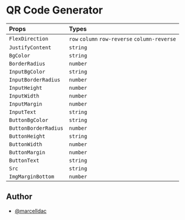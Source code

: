 
# QR Code Generator

| Props| Types|
| :---------- | :--------- |
| `FlexDirection` | `row` `column` `row-reverse` `column-reverse` |
| `JustifyContent` | `string`
| `BgColor` | `string`
| `BorderRadius` | `number`
| `InputBgColor` | `string`
| `InputBorderRadius` | `number`
| `InputHeight` | `number`
| `InputWidth` | `number`
| `InputMargin` | `number`
| `InputText` | `string`
| `ButtonBgColor` | `string`
| `ButtonBorderRadius` | `number`
| `ButtonHeight` | `string`
| `ButtonWidth` | `number`
| `ButtonMargin` | `number`
| `ButtonText` | `string`
| `Src` | `string`
| `ImgMarginBottom` | `number`

## Author

- [@marcelldac](https://github.com/marcelldac)

